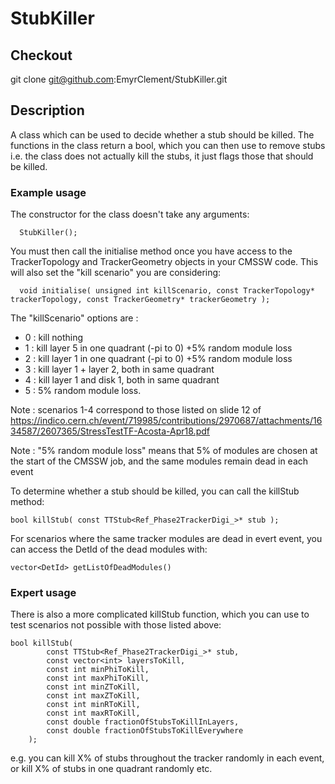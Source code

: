 # StubKiller

## Checkout
git clone git@github.com:EmyrClement/StubKiller.git

## Description
A class which can be used to decide whether a stub should be killed.  The functions in the class return a bool, which you can then use to remove stubs i.e. the class does not actually kill the stubs, it just flags those that should be killed.

### Example usage
The constructor for the class doesn't take any arguments:
```
  StubKiller();
```

You must then call the initialise method once you have access to the TrackerTopology and TrackerGeometry objects in your CMSSW code.  This will also set the "kill scenario" you are considering:

```
  void initialise( unsigned int killScenario, const TrackerTopology* trackerTopology, const TrackerGeometry* trackerGeometry );

```

The "killScenario" options are :

* 0 : kill nothing
* 1 : kill layer 5 in one quadrant (-pi to 0) +5% random module loss 
* 2 : kill layer 1 in one quadrant (-pi to 0) +5% random module loss
* 3 : kill layer 1 + layer 2, both in same quadrant
* 4 : kill layer 1 and disk 1, both in same quadrant
* 5 : 5% random module loss.

Note : scenarios 1-4 correspond to those listed on slide 12 of https://indico.cern.ch/event/719985/contributions/2970687/attachments/1634587/2607365/StressTestTF-Acosta-Apr18.pdf

Note : "5% random module loss" means that 5% of modules are chosen at the start of the CMSSW job, and the same modules remain dead in each event

To determine whether a stub should be killed, you can call the killStub method:

```
bool killStub( const TTStub<Ref_Phase2TrackerDigi_>* stub );
```

For scenarios where the same tracker modules are dead in evert event, you can access the DetId of the dead modules with:

```
vector<DetId> getListOfDeadModules()
```

### Expert usage

There is also a more complicated killStub function, which you can use to test scenarios not possible with those listed above:
```
bool killStub(
        const TTStub<Ref_Phase2TrackerDigi_>* stub,
        const vector<int> layersToKill,
        const int minPhiToKill,
        const int maxPhiToKill,
        const int minZToKill,
        const int maxZToKill,
        const int minRToKill,
        const int maxRToKill,
        const double fractionOfStubsToKillInLayers,
        const double fractionOfStubsToKillEverywhere
    );
```
e.g. you can kill X% of stubs throughout the tracker randomly in each event, or kill X% of stubs in one quadrant randomly etc.